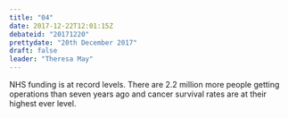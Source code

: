 ```yaml
---
title: "04"
date: 2017-12-22T12:01:15Z
debateid: "20171220"
prettydate: "20th December 2017"
draft: false
leader: "Theresa May"
---
```


NHS funding is at record levels. There are 2.2 million more people getting operations than seven years ago and cancer survival rates are at their highest ever level.
